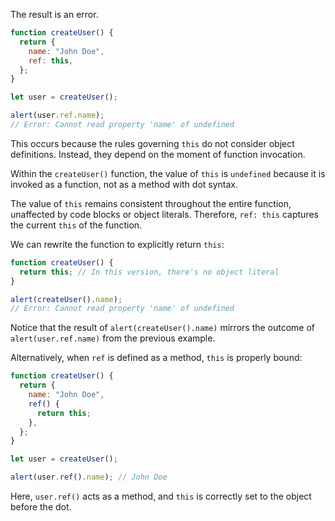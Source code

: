 The result is an error.

```javascript
function createUser() {
  return {
    name: "John Doe",
    ref: this,
  };
}

let user = createUser();

alert(user.ref.name);
// Error: Cannot read property 'name' of undefined
```

This occurs because the rules governing `this` do not consider object definitions. Instead, they depend on the moment of function invocation.

Within the `createUser()` function, the value of `this` is `undefined` because it is invoked as a function, not as a method with dot syntax.

The value of `this` remains consistent throughout the entire function, unaffected by code blocks or object literals. Therefore, `ref: this` captures the current `this` of the function.

We can rewrite the function to explicitly return `this`:

```javascript
function createUser() {
  return this; // In this version, there's no object literal
}

alert(createUser().name);
// Error: Cannot read property 'name' of undefined
```

Notice that the result of `alert(createUser().name)` mirrors the outcome of `alert(user.ref.name)` from the previous example.

Alternatively, when `ref` is defined as a method, `this` is properly bound:

```javascript
function createUser() {
  return {
    name: "John Doe",
    ref() {
      return this;
    },
  };
}

let user = createUser();

alert(user.ref().name); // John Doe
```

Here, `user.ref()` acts as a method, and `this` is correctly set to the object before the dot.
